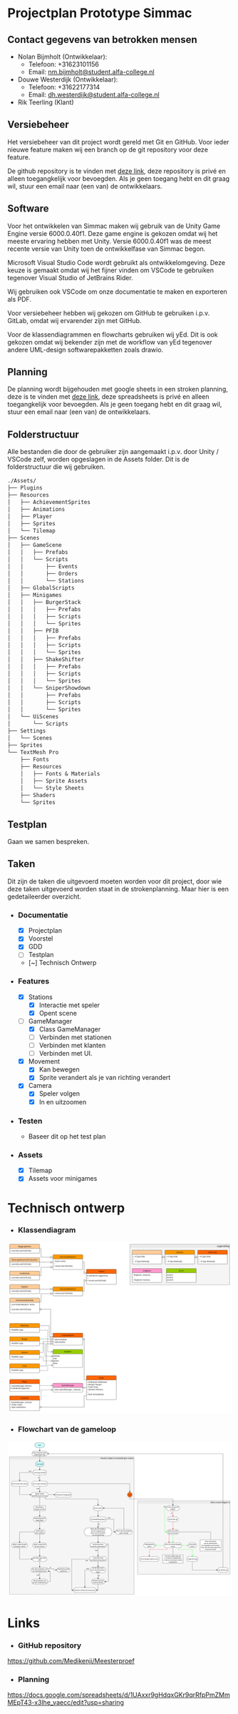 # Projectplan Prototype Simmac

## Contact gegevens van betrokken mensen

-   Nolan Bijmholt (Ontwikkelaar):
    -   Telefoon: +31623101156
    -   Email: nm.bijmholt@student.alfa-college.nl
-   Douwe Westerdijk (Ontwikkelaar):
    -   Telefoon: +31622177314
    -   Email: dh.westerdijk@student.alfa-college.nl
-   Rik Teerling (Klant)

## Versiebeheer

Het versiebeheer van dit project wordt gereld met Git en GitHub. Voor ieder nieuwe feature maken wij een branch op de git repository voor deze feature.

De github repository is te vinden met [deze link](https://github.com/Medikenji/Meesterproef), deze repository is privé en alleen toegangkelijk voor bevoegden. Als je geen toegang hebt en dit graag wil, stuur een email naar (een van) de ontwikkelaars.

## Software

Voor het ontwikkelen van Simmac maken wij gebruik van de Unity Game Engine versie 6000.0.40f1. Deze game engine is gekozen omdat wij het meeste ervaring hebben met Unity. Versie 6000.0.40f1 was de meest recente versie van Unity toen de ontwikkelfase van Simmac begon.

Microsoft Visual Studio Code wordt gebruikt als ontwikkelomgeving. Deze keuze is gemaakt omdat wij het fijner vinden om VSCode te gebruiken tegenover Visual Studio of JetBrains Rider.

Wij gebruiken ook VSCode om onze documentatie te maken en exporteren als PDF.

Voor versiebeheer hebben wij gekozen om GitHub te gebruiken i.p.v. GitLab, omdat wij ervarender zijn met GitHub.

Voor de klassendiagrammen en flowcharts gebruiken wij yEd. Dit is ook gekozen omdat wij bekender zijn met de workflow van yEd tegenover andere UML-design softwarepakketten zoals drawio.

## Planning

De planning wordt bijgehouden met google sheets in een stroken planning, deze is te vinden met [deze link](https://docs.google.com/spreadsheets/d/1UAxxr9gHdqxGKr9qrRfpPmZMmMEpT43-x3lhe_vaecc/edit?gid=0#gid=0), deze spreadsheets is privé en alleen toegangkelijk voor bevoegden. Als je geen toegang hebt en dit graag wil, stuur een email naar (een van) de ontwikkelaars.

## Folderstructuur

Alle bestanden die door de gebruiker zijn aangemaakt i.p.v. door Unity / VSCode zelf, worden opgeslagen in de Assets folder. Dit is de folderstructuur die wij gebruiken.

```
./Assets/
├── Plugins
├── Resources
│   ├── AchievementSprites
│   ├── Animations
│   ├── Player
│   ├── Sprites
│   └── Tilemap
├── Scenes
│   ├── GameScene
│   │   ├── Prefabs
│   │   └── Scripts
│   │       ├── Events
│   │       ├── Orders
│   │       └── Stations
│   ├── GlobalScripts
│   ├── Minigames
│   │   ├── BurgerStack
│   │   │   ├── Prefabs
│   │   │   ├── Scripts
│   │   │   └── Sprites
│   │   ├── PFIB
│   │   │   ├── Prefabs
│   │   │   ├── Scripts
│   │   │   └── Sprites
│   │   ├── ShakeShifter
│   │   │   ├── Prefabs
│   │   │   ├── Scripts
│   │   │   └── Sprites
│   │   └── SniperShowdown
│   │       ├── Prefabs
│   │       ├── Scripts
│   │       └── Sprites
│   └── UiScenes
│       └── Scripts
├── Settings
│   └── Scenes
├── Sprites
└── TextMesh Pro
    ├── Fonts
    ├── Resources
    │   ├── Fonts & Materials
    │   ├── Sprite Assets
    │   └── Style Sheets
    ├── Shaders
    └── Sprites
```

## Testplan

Gaan we samen bespreken.

## Taken

Dit zijn de taken die uitgevoerd moeten worden voor dit project, door wie deze taken uitgevoerd worden staat in de strokenplanning. Maar hier is een gedetaileerder overzicht.

- ### Documentatie
    - [x] Projectplan
    - [x] Voorstel
    - [x] GDD
    - [ ] Testplan
    - [~] Technisch Ontwerp

- ### Features
    - [x] Stations
        - [x] Interactie met speler
        - [x] Opent scene
    - [ ] GameManager
        - [x] Class GameManager
        - [ ] Verbinden met stationen
        - [ ] Verbinden met klanten
        - [ ] Verbinden met UI.
    - [x] Movement
        - [x] Kan bewegen
        - [x] Sprite verandert als je van richting verandert
    - [x] Camera
        - [x] Speler volgen
        - [x] In en uitzoomen

- ### Testen
    - Baseer dit op het test plan

- ### Assets
    - [x] Tilemap
    - [x] Assets voor minigames

# Technisch ontwerp

- ### Klassendiagram
![Klassendiagram](klassendiagram-simmac-11-03v1.png)

- ### Flowchart van de gameloop
![Flowchart Gameloop](flowchart-simmac-11-03v2.png)

# Links

- ### GitHub repository
https://github.com/Medikenji/Meesterproef

- ### Planning
https://docs.google.com/spreadsheets/d/1UAxxr9gHdqxGKr9qrRfpPmZMmMEpT43-x3lhe_vaecc/edit?usp=sharing
